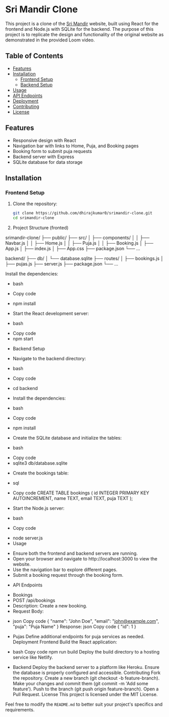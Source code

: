 # Sri Mandir Clone

This project is a clone of the [Sri Mandir](http://www.srimandir.com/) website, built using React for the frontend and Node.js with SQLite for the backend. The purpose of this project is to replicate the design and functionality of the original website as demonstrated in the provided Loom video.

## Table of Contents

- [Features](#features)
- [Installation](#installation)
  - [Frontend Setup](#frontend-setup)
  - [Backend Setup](#backend-setup)
- [Usage](#usage)
- [API Endpoints](#api-endpoints)
- [Deployment](#deployment)
- [Contributing](#contributing)
- [License](#license)

## Features

- Responsive design with React
- Navigation bar with links to Home, Puja, and Booking pages
- Booking form to submit puja requests
- Backend server with Express
- SQLite database for data storage

## Installation

### Frontend Setup

1. Clone the repository:

   ```bash
   git clone https://github.com/dhirajkumar0/srimandir-clone.git
   cd srimandir-clone

   ```

2. Project Structure (fronted)

srimandir-clone/ ├── public/ ├── src/ │ ├── components/ │ │ ├── Navbar.js │ │ ├── Home.js │ │ ├── Puja.js │ │ ├── Booking.js │ ├── App.js │ ├── index.js │ ├── App.css ├── package.json └── ...

backend/ ├── db/ │ └── database.sqlite ├── routes/ │ ├── bookings.js │ ├── pujas.js ├── server.js ├── package.json └── ...

Install the dependencies:

- bash

* Copy code

- npm install

* Start the React development server:

- bash

* Copy code
* npm start

- Backend Setup

* Navigate to the backend directory:

- bash

* Copy code

- cd backend

* Install the dependencies:

- bash

* Copy code

- npm install

* Create the SQLite database and initialize the tables:

- bash

* Copy code
* sqlite3 db/database.sqlite

- Create the bookings table:

- sql

* Copy code CREATE TABLE bookings ( id INTEGER PRIMARY KEY AUTOINCREMENT, name TEXT, email TEXT, puja TEXT );

- Start the Node.js server:

- bash

* Copy code

- node server.js
- Usage

* Ensure both the frontend and backend servers are running.
* Open your browser and navigate to http://localhost:3000 to view the website.
* Use the navigation bar to explore different pages.
* Submit a booking request through the booking form.

- API Endpoints

* Bookings
* POST /api/bookings
* Description: Create a new booking.
* Request Body:

- json Copy code { "name": "John Doe", "email": "john@example.com", "puja": "Puja Name" } Response: json Copy code { "id": 1 }
- Pujas Define additional endpoints for puja services as needed. Deployment Frontend Build the React application:

- bash Copy code npm run build Deploy the build directory to a hosting service like Netlify.

- Backend Deploy the backend server to a platform like Heroku. Ensure the database is properly configured and accessible. Contributing Fork the repository. Create a new branch (git checkout -b feature-branch). Make your changes and commit them (git commit -m 'Add some feature'). Push to the branch (git push origin feature-branch). Open a Pull Request. License This project is licensed under the MIT License.

Feel free to modify the `README.md` to better suit your project's specifics and requirements.
